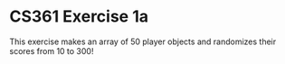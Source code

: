 # CS361 Exercise 1a

This exercise makes an array of 50 player objects and randomizes their scores from 10 to 300!
